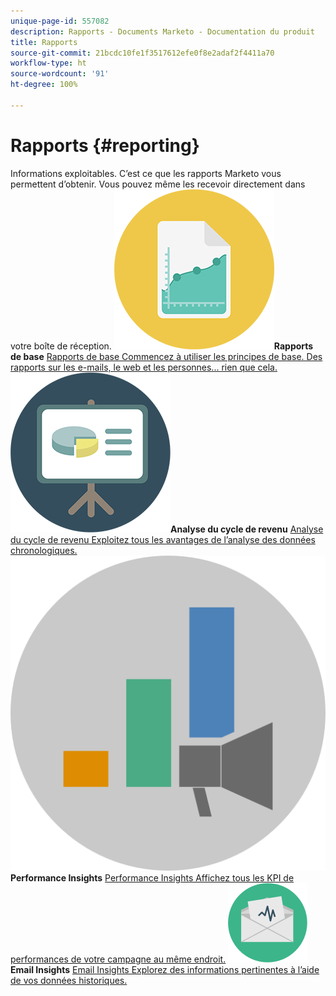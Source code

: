 ```yaml
---
unique-page-id: 557082
description: Rapports - Documents Marketo - Documentation du produit
title: Rapports
source-git-commit: 21bcdc10fe1f3517612efe0f8e2adaf2f4411a70
workflow-type: ht
source-wordcount: '91'
ht-degree: 100%

---
```



# Rapports {#reporting}

Informations exploitables. C’est ce que les rapports Marketo vous permettent d’obtenir. Vous pouvez même les recevoir directement dans votre boîte de réception.
**![Rapports de base](assets/documents-bookmarks-17.png)Rapports de base** [Rapports de base Commencez à utiliser les principes de base. Des rapports sur les e-mails, le web et les personnes... rien que cela.](https://docs.marketo.com/display/DOCS/Basic+Reporting)     **![Analyse du cycle de revenu](assets/seo-08.png)Analyse du cycle de revenu** [Analyse du cycle de revenu Exploitez tous les avantages de l’analyse des données chronologiques.](https://docs.marketo.com/display/DOCS/Revenue+Cycle+Analytics)     **![Performance Insights](assets/mpi-for-docs-2x.png)Performance Insights** [Performance Insights Affichez tous les KPI de performances de votre campagne au même endroit.](https://docs.marketo.com/display/DOCS/Marketing+Performance+Insights)     **![Email Insights](assets/email-insights.png)Email Insights** [Email Insights Explorez des informations pertinentes à l’aide de vos données historiques.](https://docs.marketo.com/display/DOCS/Email+Insights)
